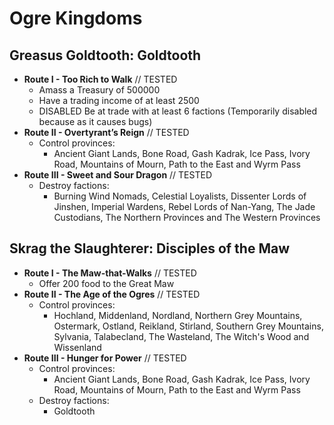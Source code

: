 # Ogre Kingdoms

## Greasus Goldtooth: Goldtooth

* **Route I - Too Rich to Walk** // TESTED
    * Amass a Treasury of 500000
    * Have a trading income of at least 2500
    * DISABLED Be at trade with at least 6 factions (Temporarily disabled because as it causes bugs)
* **Route II - Overtyrant’s Reign** // TESTED
    * Control provinces:
        * Ancient Giant Lands, Bone Road, Gash Kadrak, Ice Pass, Ivory Road, Mountains of Mourn, Path to the East and
        Wyrm Pass
* **Route III - Sweet and Sour Dragon** // TESTED
    * Destroy factions:
        * Burning Wind Nomads, Celestial Loyalists, Dissenter Lords of Jinshen, Imperial Wardens, Rebel Lords of 
        Nan-Yang, The Jade Custodians, The Northern Provinces and The Western Provinces 

## Skrag the Slaughterer: Disciples of the Maw

* **Route I - The Maw-that-Walks** // TESTED
    * Offer 200 food to the Great Maw
* **Route II - The Age of the Ogres** // TESTED
    * Control provinces:
        * Hochland, Middenland, Nordland, Northern Grey Mountains, Ostermark, Ostland, Reikland, Stirland, Southern Grey 
        Mountains, Sylvania, Talabecland, The Wasteland, The Witch's Wood and Wissenland
* **Route III - Hunger for Power** // TESTED
    * Control provinces:
        * Ancient Giant Lands, Bone Road, Gash Kadrak, Ice Pass, Ivory Road, Mountains of Mourn, Path to the East and
        Wyrm Pass
    * Destroy factions:
        * Goldtooth